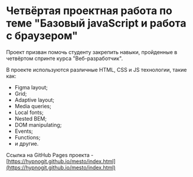 # Четвёртая проектная работа по теме "Базовый javaScript и работа с браузером"

Проект призван помочь студенту закрепить навыки, пройденные в четвёртом спринте курса "Веб-разработчик".

В проекте используются различные HTML, CSS и JS технологии, такие как:
- Figma layout;
- Grid;
- Adaptive layout;
- Media queries;
- Local fonts;
- Nested BEM;
- DOM manipulating;
- Events;
- Functions;
- и другие.

Ссылка на GitHub Pages проекта - [https://hypnogit.github.io/mesto/index.html](https://hypnogit.github.io/mesto/index.html)
